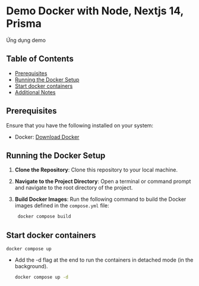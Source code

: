 # Demo Docker with Node, Nextjs 14, Prisma

Ứng dụng demo

## Table of Contents

- [Prerequisites](#prerequisites)
- [Running the Docker Setup](#running-the-docker-setup)
- [Start docker containers](#start-docker-containers)
- [Additional Notes](#additional-notes)

## Prerequisites

Ensure that you have the following installed on your system:
- Docker: [Download Docker](https://www.docker.com/get-started)

## Running the Docker Setup

1. **Clone the Repository**: Clone this repository to your local machine.

2. **Navigate to the Project Directory**: Open a terminal or command prompt and navigate to the root directory of the project.

3. **Build Docker Images**: Run the following command to build the Docker images defined in the `compose.yml` file:
   ```bash
    docker compose build

## Start docker containers
    docker compose up
- Add the -d flag at the end to run the containers in detached mode (in the background).
    ```bash
    docker compose up -d